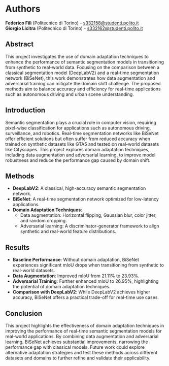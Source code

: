 # Authors  
**Federico Filì** (Politecnico di Torino) - [s332158@studenti.polito.it](mailto:s332158@studenti.polito.it)  
**Giorgio Licitra** (Politecnico di Torino) - [s332162@studenti.polito.it](mailto:s332162@studenti.polito.it)  

## Abstract  
This project investigates the use of domain adaptation techniques to enhance the performance of semantic segmentation models in transitioning from synthetic to real-world data. Focusing on the comparison between a classical segmentation model (DeepLabV2) and a real-time segmentation network (BiSeNet), this work demonstrates how data augmentation and adversarial training can mitigate the domain shift challenge. The proposed methods aim to balance accuracy and efficiency for real-time applications such as autonomous driving and urban scene understanding.  

## Introduction  
Semantic segmentation plays a crucial role in computer vision, requiring pixel-wise classification for applications such as autonomous driving, surveillance, and robotics. Real-time segmentation networks like BiSeNet offer efficient solutions but often suffer from reduced accuracy when trained on synthetic datasets like GTA5 and tested on real-world datasets like Cityscapes. This project explores domain adaptation techniques, including data augmentation and adversarial learning, to improve model robustness and reduce the performance gap caused by domain shift.  

## Methods  
- **DeepLabV2**: A classical, high-accuracy semantic segmentation network.  
- **BiSeNet**: A real-time segmentation network optimized for low-latency applications.  
- **Domain Adaptation Techniques**:  
  - Data augmentation: Horizontal flipping, Gaussian blur, color jitter, and random cropping.  
  - Adversarial learning: A discriminator-generator framework to align synthetic and real-world feature distributions.  

## Results  
- **Baseline Performance**: Without domain adaptation, BiSeNet experiences significant mIoU drops when transitioning from synthetic to real-world datasets.  
- **Data Augmentation**: Improved mIoU from 21.11% to 23.93%.  
- **Adversarial Training**: Further enhanced mIoU to 26.95%, highlighting the potential of domain adaptation techniques.  
- **Comparison with DeepLabV2**: While DeepLabV2 achieves higher accuracy, BiSeNet offers a practical trade-off for real-time use cases.  

## Conclusion  
This project highlights the effectiveness of domain adaptation techniques in improving the performance of real-time semantic segmentation models for real-world applications. By combining data augmentation and adversarial learning, BiSeNet achieves substantial improvements, narrowing the performance gap with classical models. Future work could explore alternative adaptation strategies and test these methods across different datasets and domains to further refine and validate their applicability.
